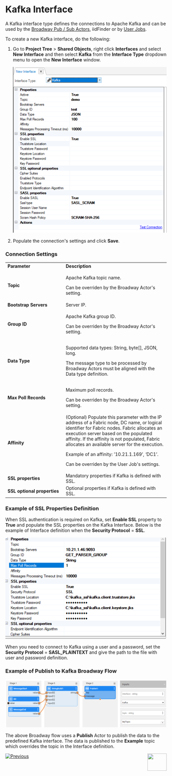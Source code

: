 # Kafka Interface

A Kafka interface type defines the connections to Apache Kafka and can be used by the [Broadway Pub / Sub Actors](/articles/19_Broadway/actors/04_queue_actors.md), iidFinder or by [User Jobs](/articles/20_jobs_and_batch_services/01_fabric_jobs_overview.md).

To create a new Kafka interface, do the following:

1. Go to **Project Tree** > **Shared Objects**, right click **Interfaces** and select **New Interface** and then select **Kafka** from the **Interface Type** dropdown menu to open the **New Interface** window.

   ![image](images/04_kafka_1.PNG)

2. Populate the connection's settings and click **Save**.

### Connection Settings

<table>
<tbody>
<tr>
<td width="300pxl"><strong>Parameter</strong></td>
<td width="600pxl"><strong>Description</strong></td>
</tr>
<tr>
<td><strong>Topic</strong></td>
<td>
<p>Apache Kafka topic name.</p>
<p>Can be overriden by the Broadway Actor's setting.</p>
</td>
</tr>
<tr>
<td><strong>Bootstrap Servers</strong></td>
<td>Server IP.</td>
</tr>
<tr>
<td><strong>Group ID</strong></td>
<td>
<p>Apache Kafka group ID.</p>
<p>Can be overriden by the Broadway Actor's setting.&nbsp;</p>
</td>
</tr>
<tr>
<td><strong>Data Type</strong>&nbsp;</td>
<td>
<p>Supported data types: String, byte[], JSON, long.</p>
<p>The message type to be processed by Broadway Actors must be aligned with the Data type definition.</p>
</td>
</tr>
<tr>
<td><strong>Max Poll Records</strong></td>
<td><p>Maximum poll records.</p>
<p>Can be overriden by the Broadway Actor's setting.&nbsp;</p>
</td>
</tr>
<tr>
<td><strong>Affinity</strong></td>
<td>(Optional) Populate this parameter with the IP address of a Fabric node, DC name, or logical identifier for Fabric nodes. Fabric allocates an execution server based on the populated affinity. If the affinity is not populated, Fabric allocates an available server for the execution.
<p>Example of an affinity: &rsquo;10.21.1.169&rsquo;, &lsquo;DC1&rsquo;.</p>
<p>Can be overriden by the User Job's settings.</p>
</td>
</tr>
<tr>
<td><strong>SSL properties</strong></td>
<td>Mandatory properties if Kafka is defined with SSL.</td>
</tr>
<tr>
<td><strong>SSL optional properties</strong></td>
<td>Optional properties if Kafka is defined with SSL.</td>
</tr>
</tbody>
</table>


### Example of SSL Properties Definition

When SSL authentication is required on Kafka, set **Enable SSL** property to **True** and populate the SSL properties on the Kafka Interface. Below is the example of Interface definition when the **Security Protocol** = **SSL**. 

![image](images/04_kafka_3.png)



When you need to connect to Kafka using a user and a password, set the **Security Protocol** = **SASL_PLAINTEXT** and give the path to the file with user and password definition.



### Example of Publish to Kafka Broadway Flow

![image](images/04_kafka_2.PNG)



The above Broadway flow uses a **Publish** Actor to publish the data to the predefined Kafka interface. The data is published to the **Example** topic which overrides the topic in the Interface definition.



[![Previous](/articles/images/Previous.png)](02_SFTP_interface.md)[<img align="right" width="60" height="54" src="/articles/images/Next.png">](04_JMS_interface.md) 